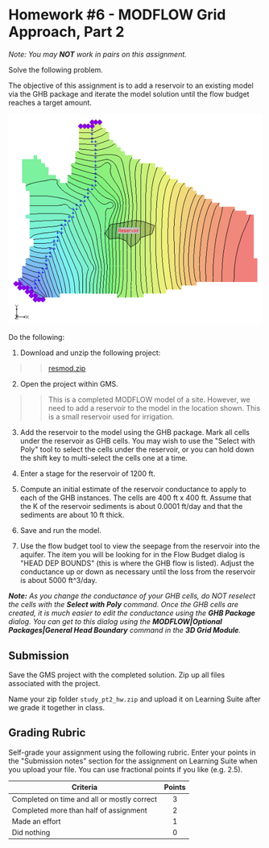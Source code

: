 # Homework #6 - MODFLOW Grid Approach, Part 2

_Note: You may **NOT** work in pairs on this assignment._

Solve the following problem.

The objective of this assignment is to add a reservoir to an existing model via the GHB package and iterate the model solution until the flow budget reaches a target amount.

![resmod.gif](images/resmod.gif)

Do the following:

1) Download and unzip the following project:

>>[<u>resmod.zip</u>](zip%20folders/resmod.zip)

2) Open the project within GMS.

>>This is a completed MODFLOW model of a site. However, we need to add a reservoir to the model in the location shown. This is a small reservoir used for irrigation. 

3) Add the reservoir to the model using the GHB package. Mark all cells under the reservoir as GHB cells. You may wish to use the "Select with Poly" tool to select the cells under the reservoir, or you can hold down the shift key to multi-select the cells one at a time.

4) Enter a stage for the reservoir of 1200 ft.

5) Compute an initial estimate of the reservoir conductance to apply to each of the GHB instances. The cells are 400 ft x 400 ft. Assume that the K of the reservoir sediments is about 0.0001 ft/day and that the sediments are about 10 ft thick.

6) Save and run the model.

7) Use the flow budget tool to view the seepage from the reservoir into the aquifer. The item you will be looking for in the Flow Budget dialog is "HEAD DEP BOUNDS" (this is where the GHB flow is listed). Adjust the conductance up or down as necessary until the loss from the reservoir is about 5000 ft^3/day.

_**Note:** As you change the conductance of your GHB cells, do NOT reselect the cells with the **Select with Poly** command. Once the GHB cells are created, it is much easier to edit the conductance using the **GHB Package** dialog. You can get to this dialog using the **MODFLOW|Optional Packages|General Head Boundary** command in the **3D Grid Module**._

## Submission

Save the GMS project with the completed solution. Zip up all files associated with the project.

Name your zip folder `study_pt2_hw.zip` and upload it on Learning Suite after we grade it together in class.

## Grading Rubric

Self-grade your assignment using the following rubric. Enter your points in the "Submission notes" section for the assignment on Learning Suite when you upload your file. You can use fractional points if you like (e.g. 2.5).

| Criteria                                    | Points |
|---------------------------------------------|:------:|
| Completed on time and all or mostly correct |   3    |
| Completed more than half of assignment      |   2    |
| Made an effort                              |   1    |
| Did nothing                                 |   0    |
